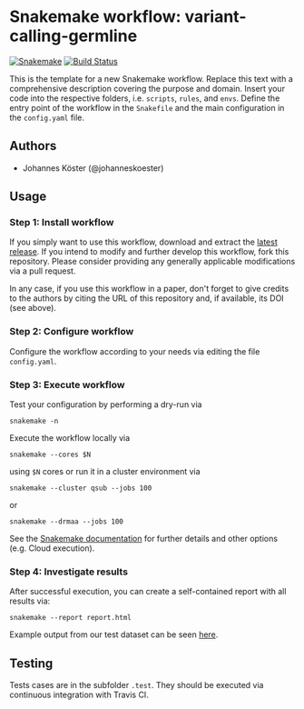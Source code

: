 # Snakemake workflow: variant-calling-germline

[![Snakemake](https://img.shields.io/badge/snakemake-≥5.1.5-brightgreen.svg)](https://snakemake.bitbucket.io)
[![Build Status](https://travis-ci.org/snakemake-workflows/dna-seq-gatk-variant-calling.svg?branch=master)](https://travis-ci.org/snakemake-workflows/dna-seq-gatk-variant-calling)

This is the template for a new Snakemake workflow. Replace this text with a comprehensive description covering the purpose and domain.
Insert your code into the respective folders, i.e. `scripts`, `rules`, and `envs`. Define the entry point of the workflow in the `Snakefile` and the main configuration in the `config.yaml` file.

## Authors

* Johannes Köster (@johanneskoester)

## Usage

### Step 1: Install workflow

If you simply want to use this workflow, download and extract the [latest release](https://github.com/snakemake-workflows/variant-calling-germline/releases).
If you intend to modify and further develop this workflow, fork this repository. Please consider providing any generally applicable modifications via a pull request.

In any case, if you use this workflow in a paper, don't forget to give credits to the authors by citing the URL of this repository and, if available, its DOI (see above).

### Step 2: Configure workflow

Configure the workflow according to your needs via editing the file `config.yaml`.

### Step 3: Execute workflow

Test your configuration by performing a dry-run via

    snakemake -n

Execute the workflow locally via

    snakemake --cores $N

using `$N` cores or run it in a cluster environment via

    snakemake --cluster qsub --jobs 100

or

    snakemake --drmaa --jobs 100

See the [Snakemake documentation](http://snakemake.readthedocs.io/en/stable/executable.html) for further details and other options (e.g. Cloud execution).

### Step 4: Investigate results

After successful execution, you can create a self-contained report with all results via:

    snakemake --report report.html
 
Example output from our test dataset can be seen [here](https://cdn.rawgit.com/snakemake-workflows/dna-seq-gatk-variant-calling/master/.test/report.html).

## Testing

Tests cases are in the subfolder `.test`. They should be executed via continuous integration with Travis CI.
